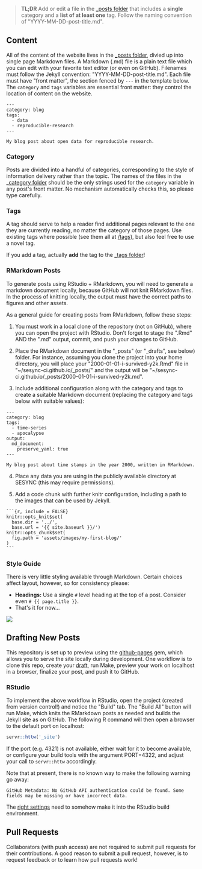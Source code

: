 > **TL;DR** Add or edit a file in the [\_posts folder](_posts/) that
> includes a **single** category and a **list of at least one** tag.
> Follow the naming convention of "YYYY-MM-DD-post-title.md".

## Content

All of the content of the website lives in the [\_posts folder](_posts/), divied
up into single page Markdown files. A Markdown (.md) file is a plain text file
which you can edit with your favorite text editor (or even on GitHub). Filenames
must follow the Jekyll convention: "YYYY-MM-DD-post-title.md". Each file must
have "front matter", the section fenced by `---` in the template below. The
`category` and `tags` variables are essential front matter: they control the
location of content on the website.

```
---
category: blog
tags:
  - data
  - reproducible-research
---

My blog post about open data for reproducible research.
```

### Category

Posts are divided into a handful of categories, corresponding to the style of
information delivery rather than the topic. The names of the files in the
[\_category folder](_category/) should be the only strings used for the
`category` variable in any post's front matter. No mechanism automatically
checks this, so please type carefully.

### Tags

A tag should serve to help a reader find additional pages relevant to the one
they are currently reading, no matter the category of those pages. Use existing
tags where possible (see them all at [/tags](https://sesync-ci.github.io/tags)),
but also feel free to use a novel tag.

If you add a tag, actually **add** the tag to the [\_tags folder](_tags/)!

### RMarkdown Posts

To generate posts using RStudio + RMarkdown, you will need to generate a
markdown document locally, because GitHub will not knit RMarkdown files. In the
process of knitting locally, the output must have the correct paths to figures
and other assets.

As a general guide for creating posts from RMarkdown, follow these steps:

1. You must work in a local clone of the repository (not on GitHub), where you
can open the project with RStudio. Don't forget to stage the ".Rmd" AND the
".md" output, commit, and push your changes to GitHub.

2. Place the RMarkdown document in the "\_posts" (or "\_drafts", see below)
folder. For instance, assuming you clone the project into your home directory,
you will place your "2000-01-01-i-survived-y2k.Rmd" file in
"~/sesync-ci.github.io/\_posts/" and the output will be
"~/sesync-ci.github.io/\_posts/2000-01-01-i-survived-y2k.md".

3. Include additional configuration along with the category and tags to create a
suitable Markdown document (replacing the category and tags below with suitable
values):
```
---
category: blog
tags:
  - time-series
  - apocalypse
output:
  md_document:
    preserve_yaml: true
---

My blog post about time stamps in the year 2000, written in RMarkdown.
```

4. Place any data you are using in the publicly available directory at SESYNC
(this may require permissions).

5. Add a code chunk with further knitr configuration, including a path to the
images that can be used by Jekyll.
````
```{r, include = FALSE}
knitr::opts_knit$set(
  base.dir = '../',
  base.url = '{{ site.baseurl }}/')
knitr::opts_chunk$set(
  fig.path = 'assets/images/my-first-blog/'
)
```
````

### Style Guide

There is very little styling available through Markdown. Certain choices affect
layout, however, so for consistency please:

- **Headings:** Use a single `#` level heading at the top of a post. Consider
  even `# {{ page.title }}`.
- That's it for now...

![](https://imgs.xkcd.com/comics/strunk_and_white.png)

## Drafting New Posts

This repository is set up to preview using the
[github-pages](https://github.com/github/pages-gem) gem, which allows you to
serve the site locally during development. One workflow is to clone this repo,
create your [draft](https://jekyllrb.com/docs/posts/#drafts), run Make, preview
your work on localhost in a browser, finalize your post, and push it to GitHub.

### RStudio

To implement the above workflow in RStudio, open the project (created from version control!) and notice the "Build" tab. The "Build All" button will run Make, which knits the RMarkdown posts as needed and builds the Jekyll site as on GitHub. The following R command will then open a browser to the default port on localhost:

```r
servr::httw('_site')
```

If the port (e.g. 4321) is not available, either wait for it to become available,
or configure your build tools with the argument PORT=4322, and adjust your call
to `servr::httw` accordingly.

Note that at present, there is no known way to make the following warning go away:

```
GitHub Metadata: No GitHub API authentication could be found. Some fields may be missing or have incorrect data.
```

The [right settings](http://www.petkovicm.com/GitHub-API-problem/) need to somehow make it into the RStudio build environment.

## Pull Requests

Collaborators (with push access) are not required to submit pull requests for their
contributions. A good reason to submit a pull request, however, is to request feedback
or to learn how pull requests work!
